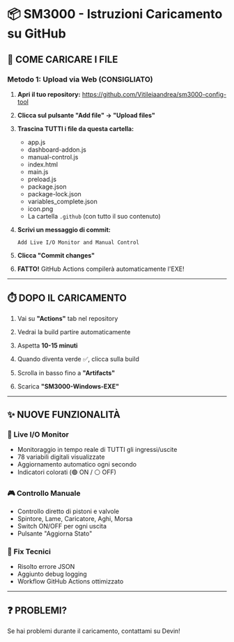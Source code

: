 # 📦 SM3000 - Istruzioni Caricamento su GitHub

## 🚀 COME CARICARE I FILE

### Metodo 1: Upload via Web (CONSIGLIATO)

1. **Apri il tuo repository:**
   https://github.com/Vitileiaandrea/sm3000-config-tool

2. **Clicca sul pulsante "Add file" → "Upload files"**

3. **Trascina TUTTI i file da questa cartella:**
   - app.js
   - dashboard-addon.js
   - manual-control.js  
   - index.html
   - main.js
   - preload.js
   - package.json
   - package-lock.json
   - variables_complete.json
   - icon.png
   - La cartella `.github` (con tutto il suo contenuto)

4. **Scrivi un messaggio di commit:**
   ```
   Add Live I/O Monitor and Manual Control
   ```

5. **Clicca "Commit changes"**

6. **FATTO!** GitHub Actions compilerà automaticamente l'EXE!

---

## ⏱️ DOPO IL CARICAMENTO

1. Vai su **"Actions"** tab nel repository

2. Vedrai la build partire automaticamente

3. Aspetta **10-15 minuti**

4. Quando diventa verde ✅, clicca sulla build

5. Scrolla in basso fino a **"Artifacts"**

6. Scarica **"SM3000-Windows-EXE"**

---

## ✨ NUOVE FUNZIONALITÀ

### 🔴 Live I/O Monitor
- Monitoraggio in tempo reale di TUTTI gli ingressi/uscite
- 78 variabili digitali visualizzate
- Aggiornamento automatico ogni secondo
- Indicatori colorati (🟢 ON / ⚪ OFF)

### 🎮 Controllo Manuale
- Controllo diretto di pistoni e valvole
- Spintore, Lame, Caricatore, Aghi, Morsa
- Switch ON/OFF per ogni uscita
- Pulsante "Aggiorna Stato"

### 🔧 Fix Tecnici
- Risolto errore JSON
- Aggiunto debug logging
- Workflow GitHub Actions ottimizzato

---

## ❓ PROBLEMI?

Se hai problemi durante il caricamento, contattami su Devin!
